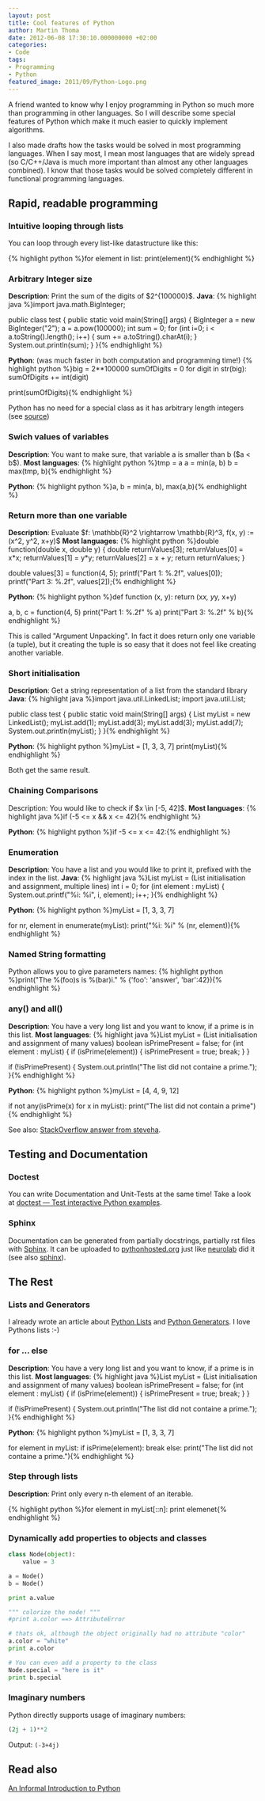 ```yaml
---
layout: post
title: Cool features of Python
author: Martin Thoma
date: 2012-06-08 17:30:10.000000000 +02:00
categories:
- Code
tags:
- Programming
- Python
featured_image: 2011/09/Python-Logo.png
---
```

A friend wanted to know why I enjoy programming in Python so much more than programming in other languages. So I will describe some special features of Python which make it much easier to quickly implement algorithms.

I also made drafts how the tasks would be solved in most programming languages. When I say most, I mean most languages that are widely spread (so C/C++/Java is much more important than almost any other languages combined). I know that those tasks would be solved completely different in functional programming languages.

<h2>Rapid, readable programming</h2>
<h3>Intuitive looping through lists</h3>
You can loop through every list-like datastructure like this:

{% highlight python %}for element in list:
    print(element){% endhighlight %}

<h3>Arbitrary Integer size</h3>
<strong>Description</strong>: Print the sum of the digits of $2^{100000}$.
<strong>Java</strong>:
{% highlight java %}import java.math.BigInteger;

public class test {
    public static void main(String[] args) {
        BigInteger a = new BigInteger("2");
        a = a.pow(100000);
        int sum = 0;
        for (int i=0; i < a.toString().length(); i++) {
            sum += a.toString().charAt(i);
        }
        System.out.println(sum);
    }
}{% endhighlight %}

<strong>Python</strong>: (was much faster in both computation and programming time!)
{% highlight python %}big = 2**100000
sumOfDigits = 0
for digit in str(big):
	sumOfDigits += int(digit)

print(sumOfDigits){% endhighlight %}

Python has no need for a special class as it has arbitrary length integers (see <a href="http://docs.python.org/release/3.1.5/c-api/long.html">source</a>)

<h3>Swich values of variables</h3>
<strong>Description</strong>: You want to make sure, that variable a is smaller than b ($a < b$). 
<strong>Most languages</strong>:
{% highlight python %}tmp = a
a = min(a, b)
b = max(tmp, b){% endhighlight %}

<strong>Python</strong>:
{% highlight python %}a, b = min(a, b), max(a,b){% endhighlight %}

<h3>Return more than one variable</h3>
<strong>Description</strong>: Evaluate $f: \mathbb{R}^2 \rightarrow \mathbb{R}^3, f(x, y) := (x^2, y^2, x+y)$
<strong>Most languages</strong>:
{% highlight python %}double function(double x, double y) {
  double returnValues[3];
  returnValues[0] = x*x;
  returnValues[1] = y*y;
  returnValues[2] = x + y;
  return returnValues;
}

double values[3] = function(4, 5);
printf("Part 1: %.2f", values[0]);
printf("Part 3: %.2f", values[2]);{% endhighlight %}

<strong>Python</strong>:
{% highlight python %}def function (x, y):
    return (x*x, y*y, x+y)

a, b, c = function(4, 5)
print("Part 1: %.2f" % a)
print("Part 3: %.2f" % b){% endhighlight %}

This is called "Argument Unpacking". In fact it does return only one variable (a tuple), but it creating the tuple is so easy that it does not feel like creating another variable.

<h3>Short initialisation</h3>
<strong>Description</strong>: Get a string representation of a list from the standard library
<strong>Java</strong>:
{% highlight java %}import java.util.LinkedList;
import java.util.List;

public class test {
    public static void main(String[] args) {
        List<Integer> myList = new LinkedList<Integer>();
        myList.add(1);
        myList.add(3);
        myList.add(3);
        myList.add(7);
        System.out.println(myList);
    }
}{% endhighlight %}

<strong>Python</strong>:
{% highlight python %}myList = [1, 3, 3, 7]
print(myList){% endhighlight %}

Both get the same result.

<h3>Chaining Comparisons</h3>
Description: You would like to check if $x \in [-5, 42]$.
<strong>Most languages</strong>:
{% highlight java %}if (-5 <= x &amp;&amp; x <= 42){% endhighlight %}

<strong>Python</strong>:
{% highlight python %}if -5 <= x <= 42:{% endhighlight %}

<h3>Enumeration</h3>
<strong>Description</strong>: You have a list and you would like to print it, prefixed with the index in the list.
<strong>Java</strong>:
{% highlight java %}List myList = (List initialisation and assignment, multiple lines)
int i = 0;
for (int element : myList) {
    System.out.printf("%i: %i", i, element);
    i++;
}{% endhighlight %}

<strong>Python</strong>:
{% highlight python %}myList = [1, 3, 3, 7]

for nr, element in enumerate(myList):
	print("%i: %i" % (nr, element)){% endhighlight %}

### Named String formatting
Python allows you to give parameters names:
{% highlight python %}print("The %(foo)s is %(bar)i." % {'foo': 'answer', 'bar':42}){% endhighlight %}

### any() and all()
<strong>Description</strong>: You have a very long list and you want to know, if a prime is in this list.
<strong>Most languages</strong>:
{% highlight java %}List myList = (List initialisation and assignment of many values)
boolean isPrimePresent = false;
for (int element : myList) {
    if (isPrime(element)) {
        isPrimePresent = true;
        break;
    }
}

if (!isPrimePresent) {
    System.out.println("The list did not containe a prime.");
}{% endhighlight %}

<strong>Python</strong>:
{% highlight python %}myList = [4, 4, 9, 12]

if not any(isPrime(x) for x in myList):
    print("The list did not contain a prime"){% endhighlight %}

See also: <a href="http://stackoverflow.com/questions/10958874/exists-keyword-in-python">StackOverflow answer from steveha</a>.


## Testing and Documentation

### Doctest
You can write Documentation and Unit-Tests at the same time! Take a look at <a href="http://docs.python.org/library/doctest.html">doctest &mdash; Test interactive Python examples</a>.

### Sphinx
Documentation can be generated from partially docstrings, partially rst files
with [Sphinx](http://sphinx-doc.org/tutorial.html).
It can be uploaded to [pythonhosted.org](http://pythonhosted.org/) just like [neurolab](https://pythonhosted.org/neurolab/index.html) did it (see also [sphinx](https://pythonhosted.org/an_example_pypi_project/sphinx.html)).


## The Rest

### Lists and Generators
I already wrote an article about <a href="../understanding-python-lists/" title="Understanding Python Lists">Python Lists</a> and <a href="../python-generators/" title="Python Generators">Python Generators</a>. I love Pythons lists :-)

### for ... else
<strong>Description</strong>: You have a very long list and you want to know, if a prime is in this list.
<strong>Most languages</strong>:
{% highlight java %}List myList = (List initialisation and assignment of many values)
boolean isPrimePresent = false;
for (int element : myList) {
    if (isPrime(element)) {
        isPrimePresent = true;
        break;
    }
}

if (!isPrimePresent) {
    System.out.println("The list did not containe a prime.");
}{% endhighlight %}

<strong>Python</strong>:
{% highlight python %}myList = [1, 3, 3, 7]

for element in myList:
    if isPrime(element):
        break
else:
    print("The list did not containe a prime."){% endhighlight %}

### Step through lists
<strong>Description</strong>: Print only every n-th element of an iterable.

{% highlight python %}for element in myList[::n]:
    print elemenet{% endhighlight %}

### Dynamically add properties to objects and classes

```python
class Node(object):
    value = 3

a = Node()
b = Node()

print a.value

""" colorize the node! """
#print a.color ==> AttributeError

# thats ok, although the object originally had no attribute "color"
a.color = "white" 
print a.color 

# You can even add a property to the class
Node.special = "here is it"
print b.special
```

### Imaginary numbers
Python directly supports usage of imaginary numbers:

```python
(2j + 1)**2
```

Output: `(-3+4j)`

## Read also
<a href="http://docs.python.org/tutorial/introduction.html">An Informal Introduction to Python</a>
